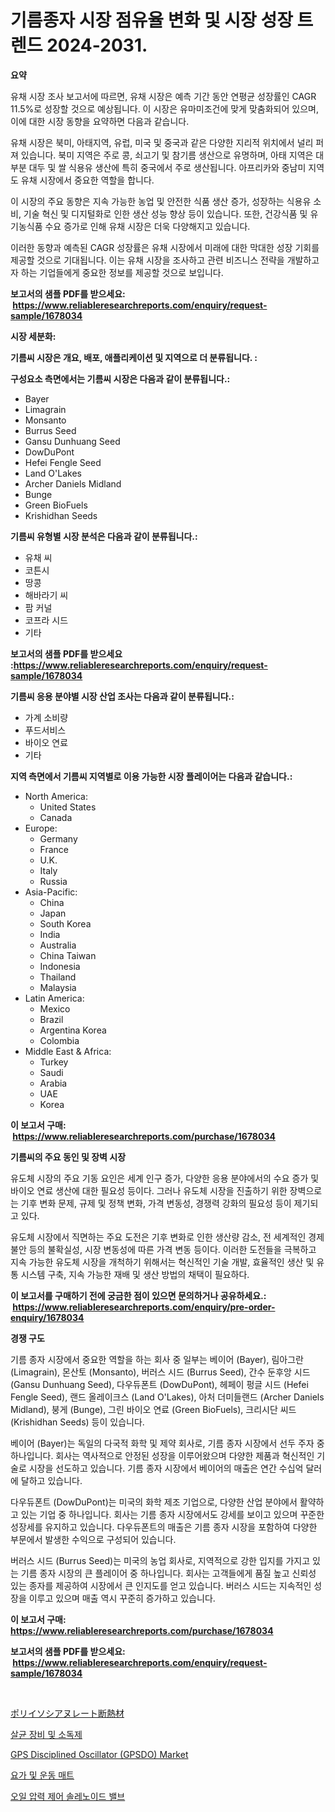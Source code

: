 <p><h1>기름종자 시장 점유율 변화 및 시장 성장 트렌드 2024-2031.</h1></p><p><strong>요약</strong></p>
<p><p>유채 시장 조사 보고서에 따르면, 유채 시장은 예측 기간 동안 연평균 성장률인 CAGR 11.5%로 성장할 것으로 예상됩니다. 이 시장은 유마미조건에 맞게 맞춤화되어 있으며, 이에 대한 시장 동향을 요약하면 다음과 같습니다.</p><p>유채 시장은 북미, 아태지역, 유럽, 미국 및 중국과 같은 다양한 지리적 위치에서 널리 퍼져 있습니다. 북미 지역은 주로 콩, 쇠고기 및 참기름 생산으로 유명하며, 아태 지역은 대부분 대두 및 쌀 식용유 생산에 특히 중국에서 주로 생산됩니다. 아프리카와 중남미 지역도 유채 시장에서 중요한 역할을 합니다.</p><p>이 시장의 주요 동향은 지속 가능한 농업 및 안전한 식품 생산 증가, 성장하는 식용유 소비, 기술 혁신 및 디지털화로 인한 생산 성능 향상 등이 있습니다. 또한, 건강식품 및 유기농식품 수요 증가로 인해 유채 시장은 더욱 다양해지고 있습니다.</p><p>이러한 동향과 예측된 CAGR 성장률은 유채 시장에서 미래에 대한 막대한 성장 기회를 제공할 것으로 기대됩니다. 이는 유채 시장을 조사하고 관련 비즈니스 전략을 개발하고자 하는 기업들에게 중요한 정보를 제공할 것으로 보입니다.</p></p>
<p><strong>보고서의 샘플 PDF를 받으세요: &nbsp;<a href="https://www.reliableresearchreports.com/enquiry/request-sample/1678034">https://www.reliableresearchreports.com/enquiry/request-sample/1678034</a></strong></p>
<p><strong>시장 세분화:</strong></p>
<p><strong> 기름씨 시장은 개요, 배포, 애플리케이션 및 지역으로 더 분류됩니다. :</strong></p>
<p><strong>구성요소 측면에서는 기름씨 시장은 다음과 같이 분류됩니다.:</strong></p>
<p><ul><li>Bayer</li><li>Limagrain</li><li>Monsanto</li><li>Burrus Seed</li><li>Gansu Dunhuang Seed</li><li>DowDuPont</li><li>Hefei Fengle Seed</li><li>Land O'Lakes</li><li>Archer Daniels Midland</li><li>Bunge</li><li>Green BioFuels</li><li>Krishidhan Seeds</li></ul></p>
<p><strong> 기름씨 유형별 시장 분석은 다음과 같이 분류됩니다.:</strong></p>
<p><ul><li>유채 씨</li><li>코튼시</li><li>땅콩</li><li>해바라기 씨</li><li>팜 커널</li><li>코프라 시드</li><li>기타</li></ul></p>
<p><strong>보고서의 샘플 PDF를 받으세요 :<a href="https://www.reliableresearchreports.com/enquiry/request-sample/1678034">https://www.reliableresearchreports.com/enquiry/request-sample/1678034</a></strong></p>
<p><strong> 기름씨 응용 분야별 시장 산업 조사는 다음과 같이 분류됩니다.:</strong></p>
<p><ul><li>가계 소비량</li><li>푸드서비스</li><li>바이오 연료</li><li>기타</li></ul></p>
<p><strong>지역 측면에서 기름씨 지역별로 이용 가능한 시장 플레이어는 다음과 같습니다.:</strong></p>
<p><ul>
    <li>
        North America:
        <ul>
            <li>United States</li>
            <li>Canada</li>
        </ul>
    </li>
    <li>
        Europe:
        <ul>
            <li>Germany</li>
            <li>France</li>
            <li>U.K.</li>
            <li>Italy</li>
            <li>Russia</li>
        </ul>
    </li>
    <li>
        Asia-Pacific:
        <ul>
            <li>China</li>
            <li>Japan</li>
            <li>South Korea</li>
            <li>India</li>
            <li>Australia</li>
            <li>China Taiwan</li>
            <li>Indonesia</li>
            <li>Thailand</li>
            <li>Malaysia</li>
        </ul>
    </li>
    <li>
        Latin America:
        <ul>
            <li>Mexico</li>
            <li>Brazil</li>
            <li>Argentina Korea</li>
            <li>Colombia</li>
        </ul>
    </li>
    <li>
        Middle East & Africa:
        <ul>
            <li>Turkey</li>
            <li>Saudi</li>
            <li>Arabia</li>
            <li>UAE</li>
            <li>Korea</li>
        </ul>
    </li>
    </ul></p>
<p><strong>이 보고서 구매: &nbsp;<a href="https://www.reliableresearchreports.com/purchase/1678034">https://www.reliableresearchreports.com/purchase/1678034</a></strong></p>
<p><strong>기름씨의 주요 동인 및 장벽 시장</strong></p>
<p><p>유도체 시장의 주요 기동 요인은 세계 인구 증가, 다양한 응용 분야에서의 수요 증가 및 바이오 연료 생산에 대한 필요성 등이다. 그러나 유도체 시장을 진출하기 위한 장벽으로는 기후 변화 문제, 규제 및 정책 변화, 가격 변동성, 경쟁력 강화의 필요성 등이 제기되고 있다.</p><p>유도체 시장에서 직면하는 주요 도전은 기후 변화로 인한 생산량 감소, 전 세계적인 경제 불안 등의 불확실성, 시장 변동성에 따른 가격 변동 등이다. 이러한 도전들을 극복하고 지속 가능한 유도체 시장을 개척하기 위해서는 혁신적인 기술 개발, 효율적인 생산 및 유통 시스템 구축, 지속 가능한 재배 및 생산 방법의 채택이 필요하다.</p></p>
<p><strong>이 보고서를 구매하기 전에 궁금한 점이 있으면 문의하거나 공유하세요.: &nbsp;<a href="https://www.reliableresearchreports.com/enquiry/pre-order-enquiry/1678034">https://www.reliableresearchreports.com/enquiry/pre-order-enquiry/1678034</a></strong></p>
<p><strong>경쟁 구도</strong></p>
<p><p>기름 종자 시장에서 중요한 역할을 하는 회사 중 일부는 베이어 (Bayer), 림아그란 (Limagrain), 몬산토 (Monsanto), 버러스 시드 (Burrus Seed), 간수 둔후앙 시드 (Gansu Dunhuang Seed), 다우듀폰트 (DowDuPont), 헤페이 펑글 시드 (Hefei Fengle Seed), 랜드 올레이크스 (Land O'Lakes), 아처 더미들랜드 (Archer Daniels Midland), 붕게 (Bunge), 그린 바이오 연료 (Green BioFuels), 크리시단 씨드 (Krishidhan Seeds) 등이 있습니다.</p><p>베이어 (Bayer)는 독일의 다국적 화학 및 제약 회사로, 기름 종자 시장에서 선두 주자 중 하나입니다. 회사는 역사적으로 안정된 성장을 이루어왔으며 다양한 제품과 혁신적인 기술로 시장을 선도하고 있습니다. 기름 종자 시장에서 베이어의 매출은 연간 수십억 달러에 달하고 있습니다.</p><p>다우듀폰트 (DowDuPont)는 미국의 화학 제조 기업으로, 다양한 산업 분야에서 활약하고 있는 기업 중 하나입니다. 회사는 기름 종자 시장에서도 강세를 보이고 있으며 꾸준한 성장세를 유지하고 있습니다. 다우듀폰트의 매출은 기름 종자 시장을 포함하여 다양한 부문에서 발생한 수익으로 구성되어 있습니다.</p><p>버러스 시드 (Burrus Seed)는 미국의 농업 회사로, 지역적으로 강한 입지를 가지고 있는 기름 종자 시장의 큰 플레이어 중 하나입니다. 회사는 고객들에게 품질 높고 신뢰성 있는 종자를 제공하여 시장에서 큰 인지도를 얻고 있습니다. 버러스 시드는 지속적인 성장을 이루고 있으며 매출 역시 꾸준히 증가하고 있습니다.</p></p>
<p><strong>이 보고서 구매: &nbsp; <a href="https://www.reliableresearchreports.com/purchase/1678034">https://www.reliableresearchreports.com/purchase/1678034</a></strong></p>
<p><strong>보고서의 샘플 PDF를 받으세요: &nbsp;<a href="https://www.reliableresearchreports.com/enquiry/request-sample/1678034">https://www.reliableresearchreports.com/enquiry/request-sample/1678034</a></strong><strong></strong></p>
<p>&nbsp;</p>
<p><p><a href="https://github.com/hwbcz413288296/Market-Research-Report-List-1/blob/main/1904255191424.md">ポリイソシアヌレート断熱材</a></p><p><a href="https://github.com/bunxhcci35271755/Market-Research-Report-List-1/blob/main/3037948191268.md">살균 장비 및 소독제</a></p><p><a href="https://issuu.com/reportprime-2/docs/gps-disciplined-oscillator-gpsdo-market-size-2030.">GPS Disciplined Oscillator (GPSDO) Market</a></p><p><a href="https://medium.com/@rudyswaniafgwski56664/%EC%9A%94%EA%B0%80-%EB%B0%8F-%EC%9A%B4%EB%8F%99-%EB%A7%A4%ED%8A%B8-%EC%8B%9C%EC%9E%A5-%EA%B7%9C%EB%AA%A8-%EC%8B%9C%EC%9E%A5-%EC%A0%84%EB%A7%9D-%EB%B0%8F-%EC%8B%9C%EC%9E%A5-%EC%98%88%EC%B8%A1-2024-2031-e7d2684bdebb">요가 및 운동 매트</a></p><p><a href="https://github.com/fredrickeglers/Market-Research-Report-List-1/blob/main/6135591191269.md">오일 압력 제어 솔레노이드 밸브</a></p></p>
